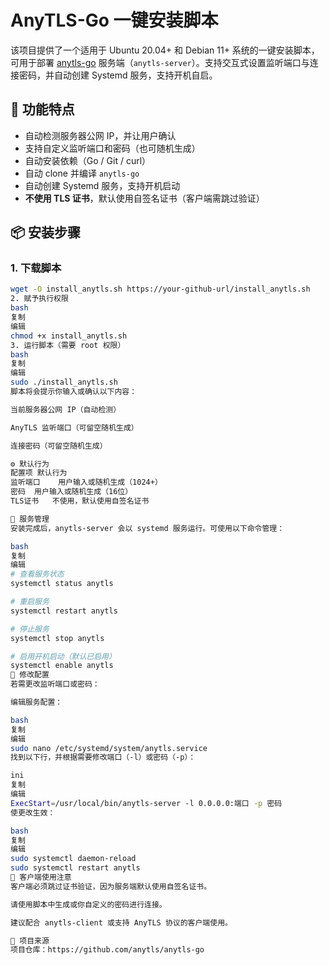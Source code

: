 # AnyTLS-Go 一键安装脚本

该项目提供了一个适用于 Ubuntu 20.04+ 和 Debian 11+ 系统的一键安装脚本，可用于部署 [anytls-go](https://github.com/anytls/anytls-go) 服务端（`anytls-server`）。支持交互式设置监听端口与连接密码，并自动创建 Systemd 服务，支持开机自启。

## 🌟 功能特点

- 自动检测服务器公网 IP，并让用户确认
- 支持自定义监听端口和密码（也可随机生成）
- 自动安装依赖（Go / Git / curl）
- 自动 clone 并编译 `anytls-go`
- 自动创建 Systemd 服务，支持开机启动
- **不使用 TLS 证书**，默认使用自签名证书（客户端需跳过验证）

## 📦 安装步骤

### 1. 下载脚本

```bash
wget -O install_anytls.sh https://your-github-url/install_anytls.sh
2. 赋予执行权限
bash
复制
编辑
chmod +x install_anytls.sh
3. 运行脚本（需要 root 权限）
bash
复制
编辑
sudo ./install_anytls.sh
脚本将会提示你输入或确认以下内容：

当前服务器公网 IP（自动检测）

AnyTLS 监听端口（可留空随机生成）

连接密码（可留空随机生成）

⚙️ 默认行为
配置项	默认行为
监听端口	用户输入或随机生成（1024+）
密码	用户输入或随机生成（16位）
TLS证书	不使用，默认使用自签名证书

🧩 服务管理
安装完成后，anytls-server 会以 systemd 服务运行。可使用以下命令管理：

bash
复制
编辑
# 查看服务状态
systemctl status anytls

# 重启服务
systemctl restart anytls

# 停止服务
systemctl stop anytls

# 启用开机启动（默认已启用）
systemctl enable anytls
🔧 修改配置
若需更改监听端口或密码：

编辑服务配置：

bash
复制
编辑
sudo nano /etc/systemd/system/anytls.service
找到以下行，并根据需要修改端口（-l）或密码（-p）：

ini
复制
编辑
ExecStart=/usr/local/bin/anytls-server -l 0.0.0.0:端口 -p 密码
使更改生效：

bash
复制
编辑
sudo systemctl daemon-reload
sudo systemctl restart anytls
📌 客户端使用注意
客户端必须跳过证书验证，因为服务端默认使用自签名证书。

请使用脚本中生成或你自定义的密码进行连接。

建议配合 anytls-client 或支持 AnyTLS 协议的客户端使用。

📖 项目来源
项目仓库：https://github.com/anytls/anytls-go
